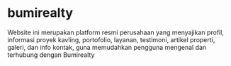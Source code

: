 # bumirealty
Website ini merupakan platform resmi perusahaan yang menyajikan profil, informasi proyek kavling, portofolio, layanan, testimoni, artikel properti, galeri, dan info kontak, guna memudahkan pengguna mengenal dan terhubung dengan Bumirealty

